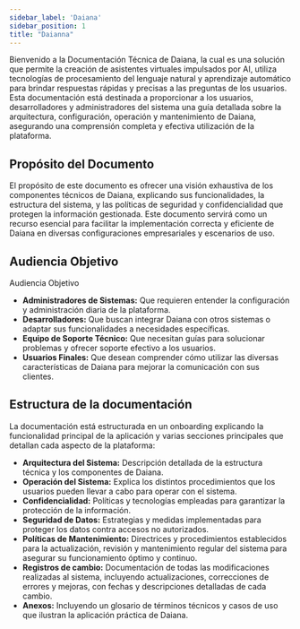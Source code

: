 ```yaml
---
sidebar_label: 'Daiana'
sidebar_position: 1
title: "Daianna"
---
```



Bienvenido a la Documentación Técnica de Daiana, la cual es una solución que permite la creación de asistentes virtuales impulsados por AI, utiliza tecnologías de procesamiento del lenguaje natural y aprendizaje automático para brindar respuestas rápidas y precisas a las preguntas de los usuarios. Esta documentación está destinada a proporcionar a los usuarios, desarrolladores y administradores del sistema una guía detallada sobre la arquitectura, configuración, operación y mantenimiento de Daiana, asegurando una comprensión completa y efectiva utilización de la plataforma.

## Propósito del Documento

El propósito de este documento es ofrecer una visión exhaustiva de los componentes técnicos de Daiana, explicando sus funcionalidades, la estructura del sistema, y las políticas de seguridad y confidencialidad que protegen la información gestionada. Este documento servirá como un recurso esencial para facilitar la implementación correcta y eficiente de Daiana en diversas configuraciones empresariales y escenarios de uso.

## Audiencia Objetivo

Audiencia Objetivo

-   **Administradores de Sistemas:** Que requieren entender la configuración y administración diaria de la plataforma.
-   **Desarrolladores:** Que buscan integrar Daiana con otros sistemas o adaptar sus funcionalidades a necesidades específicas.
-   **Equipo de Soporte Técnico:** Que necesitan guías para solucionar problemas y ofrecer soporte efectivo a los usuarios.
-   **Usuarios Finales:** Que desean comprender cómo utilizar las diversas características de Daiana para mejorar la comunicación con sus clientes.

## Estructura de la documentación

La documentación está estructurada en un onboarding explicando la funcionalidad principal de la aplicación y varias secciones principales que detallan cada aspecto de la plataforma:

-   **Arquitectura del Sistema:** Descripción detallada de la estructura técnica y los componentes de Daiana.
-   **Operación del Sistema:** Explica los distintos procedimientos que los usuarios pueden llevar a cabo para operar con el sistema.
-   **Confidencialidad:** Políticas y tecnologías empleadas para garantizar la protección de la información.
-   **Seguridad de Datos:** Estrategias y medidas implementadas para proteger los datos contra accesos no autorizados.
-   **Políticas de Mantenimiento:** Directrices y procedimientos establecidos para la actualización, revisión y mantenimiento regular del sistema para asegurar su funcionamiento óptimo y continuo.
-   **Registros de cambio:** Documentación de todas las modificaciones realizadas al sistema, incluyendo actualizaciones, correcciones de errores y mejoras, con fechas y descripciones detalladas de cada cambio.
-   **Anexos:** Incluyendo un glosario de términos técnicos y casos de uso que ilustran la aplicación práctica de Daiana.

